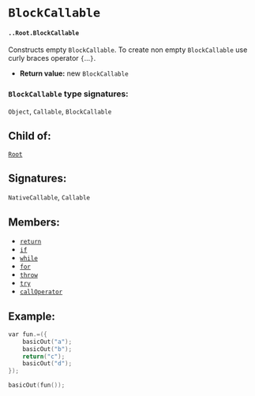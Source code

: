 # `BlockCallable`

#### `..Root.BlockCallable`

Constructs empty `BlockCallable`. To create non empty `BlockCallable` use curly braces operator `{`...`}`.

* **Return value:** new `BlockCallable`

### `BlockCallable` type signatures:

`Object`, `Callable`, `BlockCallable`

## Child of:

[`Root`](docs..Root.md)

## Signatures:

`NativeCallable`, `Callable`

## Members:

- [`return`](docs..Root.BlockCallable.return.md)
- [`if`](docs..Root.BlockCallable.if.md)
- [`while`](docs..Root.BlockCallable.while.md)
- [`for`](docs..Root.BlockCallable.for.md)
- [`throw`](docs..Root.BlockCallable.throw.md)
- [`try`](docs..Root.BlockCallable.try.md)
- [`callOperator`](docs..Root.BlockCallable.callOperator.md)

## Example:

```c
var fun.=({
    basicOut("a");
    basicOut("b");
    return("c");
    basicOut("d");
});

basicOut(fun());
```